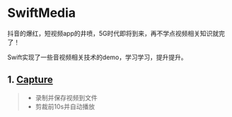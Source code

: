 # SwiftMedia


抖音的爆红，短视频app的井喷，5G时代即将到来，再不学点视频相关知识就完了！

Swift实现了一些音视频相关技术的demo，学习学习，提升提升。

## 1. [Capture](https://github.com/dangercheng/SwiftMedia/tree/master/Capture)
> * 录制并保存视频到文件
> * 剪裁前10s并自动播放
